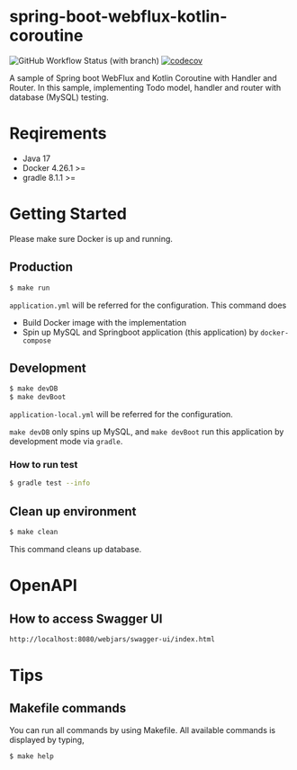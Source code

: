 # spring-boot-webflux-kotlin-coroutine
![GitHub Workflow Status (with branch)](https://img.shields.io/github/actions/workflow/status/yasuflatland-lf/spring-boot-webflux-kotlin-coroutine/spring-boot-webflux-kotlin-coroutine.yml?branch=develop)
[![codecov](https://codecov.io/github/yasuflatland-lf/spring-boot-webflux-kotlin-coroutine/branch/develop/graph/badge.svg?token=Kj9b0BQZcV)](https://codecov.io/github/yasuflatland-lf/spring-boot-webflux-kotlin-coroutine)

A sample of Spring boot WebFlux and Kotlin Coroutine with Handler and Router. In this sample, implementing Todo model, handler and router with database (MySQL) testing.

# Reqirements
- Java 17
- Docker 4.26.1 >=
- gradle 8.1.1 >=

# Getting Started
Please make sure Docker is up and running.

## Production
```bash
$ make run
```
`application.yml` will be referred for the configuration. This command does
- Build Docker image with the implementation
- Spin up MySQL and Springboot application (this application) by `docker-compose`

## Development
```bash
$ make devDB
$ make devBoot
```
`application-local.yml` will be referred for the configuration.

`make devDB` only spins up MySQL, and `make devBoot` run this application by development mode via `gradle`.

### How to run test
```bash
$ gradle test --info
```
## Clean up environment
```bash
$ make clean
```

This command cleans up database.

# OpenAPI
## How to access Swagger UI
```bash
http://localhost:8080/webjars/swagger-ui/index.html
```

# Tips

## Makefile commands
You can run all commands by using Makefile. All available commands is displayed by typing,
```bash
$ make help
```
